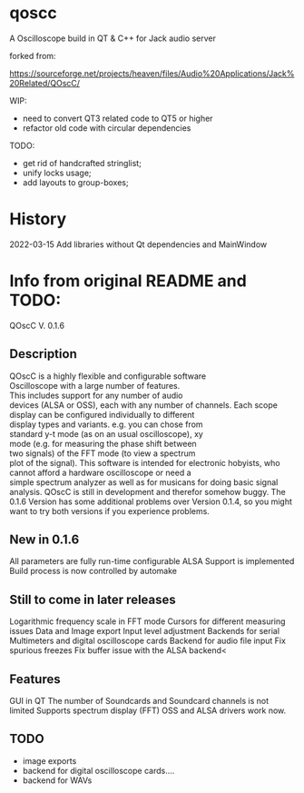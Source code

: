 # qoscc
A Oscilloscope build in QT &amp; C++ for Jack audio server

forked from:

https://sourceforge.net/projects/heaven/files/Audio%20Applications/Jack%20Related/QOscC/

WIP:
- need to convert QT3 related code to QT5 or higher
- refactor old code with circular dependencies

TODO:
- get rid of handcrafted stringlist;
- unify locks usage;
- add layouts to group-boxes;


History
==========
2022-03-15 Add libraries without Qt dependencies and MainWindow


Info from original README and TODO:
===========
QOscC V. 0.1.6

Description
-----------
QOscC is a highly flexible and configurable software  
Oscilloscope with a large number of features.  
This includes support for any number of audio  
devices (ALSA or OSS), each with any number of channels.
Each scope display can be configured individually to different  
display types and variants. e.g. you can chose from  
standard y-t mode (as on an usual oscilloscope), xy  
mode (e.g. for measuring the phase shift between  
two signals) of the FFT mode (to view a spectrum  
plot of the signal).
This software is intended for electronic hobyists, who  
cannot afford a hardware oscilloscope or need a  
simple spectrum analyzer as well as for musicans for 
doing basic signal analysis.
QOscC is still in development and therefor somehow buggy.
The 0.1.6 Version has some additional problems over Version 0.1.4,
so you might want to try both versions if you experience problems.


New in 0.1.6
------------
All parameters are fully run-time configurable
ALSA Support is implemented
Build process is now controlled by automake


Still to come in later releases
-------------------------------
Logarithmic frequency scale in FFT mode
Cursors for different measuring issues
Data and Image export
Input level adjustment
Backends for serial Multimeters and digital oscilloscope cards
Backend for audio file input
Fix spurious freezes
Fix buffer issue with the ALSA backend<

Features
--------
GUI in QT
The number of Soundcards and Soundcard channels is not limited
Supports spectrum display (FFT)
OSS and ALSA drivers work now.

TODO
----
- image exports
- backend for digital oscilloscope cards....
- backend for WAVs
